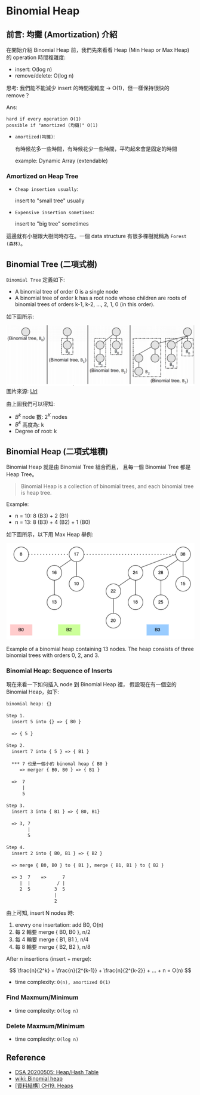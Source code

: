 # Binomial Heap

## 前言: 均攤 (Amortization) 介紹

在開始介紹 Binomial Heap 前，我們先來看看 Heap (Min Heap or Max Heap) 的 operation 時間複雜度:

- insert: O(log n)
- remove/delete: O(log n)

思考: 我們能不能減少 insert 的時間複雜度 -> O(1)，但一樣保持很快的 remove？

Ans:

```
hard if every operation O(1)
possible if "amortized (均攤)" O(1)
```

- `amortized(均攤)`:

    有時候花多一些時間，有時候花少一些時間，平均起來會是固定的時間

    example: Dynamic Array (extendable)

### Amortized on Heap Tree

- `Cheap insertion usually`:

    insert to "small tree" usually

- `Expensive insertion sometimes`:

    insert to "big tree" sometimes

這邊就有小樹跟大樹同時存在。一個 data structure 有很多棵樹就稱為 `Forest (森林)`。

## Binomial Tree (二項式樹)

`Binomial Tree` 定義如下:

- A binomial tree of order 0 is a single node
- A binomial tree of order k has a root node whose children are roots of binomial trees of orders  k-1, k-2, ..., 2, 1, 0 (in this order).

如下圖所示:

![](images/binomial_tree.png)
圖片來源: [Url](https://hackmd.io/@Zero871015/DSNote-19)

由上圖我們可以得知:

- $B^k$ node 數: $2^K$ nodes
- $B^k$ 高度為: k
- Degree of root: k

## Binomial Heap (二項式堆積)

Binomial Heap 就是由 Binomial Tree 組合而且，
且每一個 Binomial Tree 都是 Heap Tree。

> Binomial Heap is a collection of binomial trees,
> and each binomial tree is heap tree.

Example:

- n = 10: 8 (B3) + 2 (B1)
- n = 13: 8 (B3) + 4 (B2) + 1 (B0)

如下圖所示，以下用 Max Heap 舉例:

![](images/binomial_heap.png)

Example of a binomial heap containing 13 nodes. The heap consists of three binomial trees with orders 0, 2, and 3.

### Binomial Heap: Sequence of Inserts

現在來看一下如何插入 node 到 Binomial Heap 裡，
假設現在有一個空的 Binomial Heap，如下:

```
binomial heap: {}

Step 1.
  insert 5 into {} => { B0 }

  => { 5 }

Step 2.
  insert 7 into { 5 } => { B1 }

  *** 7 也是一個小的 binomal heap { B0 }
     => merger { B0, B0 } => { B1 }

  =>  7
      |
      5

Step 3.
  insert 3 into { B1 } => { B0, B1}

  => 3, 7
        |
        5

Step 4.
  insert 2 into { B0, B1 } => { B2 }

  => merge { B0, B0 } to { B1 }, merge { B1, B1 } to { B2 }

  => 3  7    =>      7
     |  |          / |
     2  5         3  5
                  |
                  2
```

由上可知, insert N nodes 時:

1. erevry one insertation: add B0, O(n)
2. 每 2 輪要 merge { B0, B0 }, n/2
3. 每 4 輪要 merge { B1, B1 }, n/4
4. 每 8 輪要 merge { B2, B2 }, n/8

After n insertions (insert + merge):

$$ \frac{n}{2^k} + \frac{n}{2^{k-1}} + \frac{n}{2^{k-2}} + ... + n = O(n) $$

- time complexity: `O(n), amortized O(1)`

### Find Maxmum/Minimum

- time complexity: `O(log n)`

### Delete Maxmum/Minimum

- time complexity: `O(log n)`

## Reference

- [DSA 20200505: Heap/Hash Table](https://www.youtube.com/watch?v=SBQLkYIDAZI)
- [wiki: Binomial heap](https://en.wikipedia.org/wiki/Binomial_heap)
- [[資料結構] CH19. Heaps](https://hackmd.io/@Zero871015/DSNote-19)

